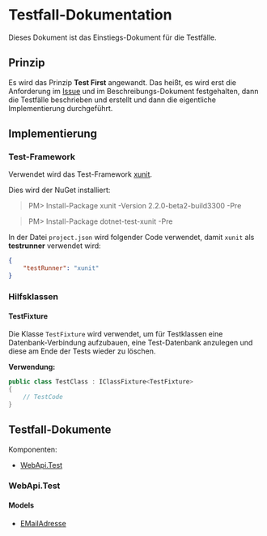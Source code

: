 # Testfall-Dokumentation

Dieses Dokument ist das Einstiegs-Dokument für die Testfälle.

## Prinzip

Es wird das Prinzip **Test First** angewandt. Das heißt, es wird erst die Anforderung im [Issue](../project/issue-guide.md) und im Beschreibungs-Dokument festgehalten, dann die Testfälle beschrieben und erstellt und dann die eigentliche Implementierung durchgeführt.

## Implementierung

### Test-Framework

Verwendet wird das Test-Framework [xunit](https://xunit.github.io/).

Dies wird der NuGet installiert:

> PM> Install-Package xunit -Version 2.2.0-beta2-build3300 -Pre

> PM> Install-Package dotnet-test-xunit -Pre

In der Datei `project.json` wird folgender Code verwendet, damit `xunit` als **testrunner** verwendet wird:

```json
{
    "testRunner": "xunit"
}
```

### Hilfsklassen

#### TestFixture

Die Klasse `TestFixture` wird verwendet, um für Testklassen eine Datenbank-Verbindung aufzubauen, eine Test-Datenbank anzulegen und diese am Ende der Tests wieder zu löschen.

**Verwendung:**

```csharp
public class TestClass : IClassFixture<TestFixture>
{
    // TestCode
}
```

## Testfall-Dokumente

Komponenten:

* [WebApi.Test](#webapitest)

### WebApi.Test

#### Models

* [EMailAdresse](./components/WebApi.Test/Models/EMailAdresseTest.md)